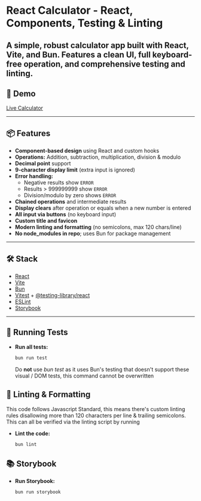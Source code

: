 # React Calculator - React, Components, Testing & Linting

A simple, robust calculator app built with React, Vite, and Bun. Features a clean UI, full keyboard-free operation, and comprehensive testing and linting.
---

## 🚀 Demo

[Live Calculator](https://calicheoficial.lat/201105/calculator/)

---

## 📦 Features

- **Component-based design** using React and custom hooks
- **Operations:** Addition, subtraction, multiplication, division & modulo
- **Decimal point** support
- **9-character display limit** (extra input is ignored)
- **Error handling:**  
  - Negative results show `ERROR`
  - Results > 999999999 show `ERROR`
  - Division/modulo by zero shows `ERROR`
- **Chained operations** and intermediate results
- **Display clears** after operation or equals when a new number is entered
- **All input via buttons** (no keyboard input)
- **Custom title and favicon**
- **Modern linting and formatting** (no semicolons, max 120 chars/line)
- **No node_modules in repo**; uses Bun for package management

---

## 🛠️ Stack

- [React](https://react.dev/)
- [Vite](https://vitejs.dev/)
- [Bun](https://bun.sh/)
- [Vitest](https://vitest.dev/) + [@testing-library/react](https://testing-library.com/)
- [ESLint](https://eslint.org/)
- [Storybook](https://storybook.js.org/)

---

## 🧪 Running Tests

- **Run all tests:**
  ```bash
  bun run test
  ```
  Do **not** use _bun test_ as it uses Bun's testing that doesn't support these visual / DOM tests, this command cannot be overwritten

## 🧹 Linting & Formatting
This code follows Javascript Standard, this means there's custom linting rules disallowing more than 120 characters per line & trailing semicolons. This can all be verified via the linting script by running

- **Lint the code:**
  ```bash
  bun lint
  ```

## 📚 Storybook

- **Run Storybook:**
  ```bash
  bun run storybook
  ```
